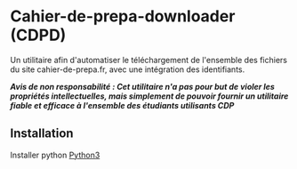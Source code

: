 # Cahier-de-prepa-downloader (CDPD)
Un utilitaire afin d'automatiser le téléchargement de l'ensemble des fichiers du site cahier-de-prepa.fr, avec une intégration des identifiants.

***Avis de non responsabilité : Cet utilitaire n'a pas pour but de violer les propriétés intellectuelles, mais simplement de pouvoir fournir un utilitaire fiable et efficace à l'ensemble des étudiants utilisants CDP***

## Installation
Installer python [Python3](https://www.python.org/downloads/) 

